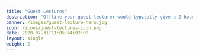 ```yaml
---
title: "Guest Lectures"
description: "Offline your guest lecturer would typically give a 2-hour presentation (with activating elements in between). His/her focus is on providing an insight in professional practices. The goals for students are to ***expand their knowledge and views*** and to ***get insight into professional real life experiences***. Let’s take this online!"
banner: /images/guest-lecture-hero.jpg
icon: /icons/guest-lectures-icon.png
date: 2020-07-31T11:05:44+02:00
layout: single
weight: 2
---
```

